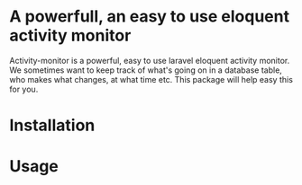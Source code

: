 # A powerfull, an easy to use eloquent activity monitor

Activity-monitor is a powerful, easy to use laravel eloquent activity monitor. We sometimes want to keep track of what's going on in a database table, who makes what changes, at what time etc. This package will help easy this for you.

# Installation


# Usage

